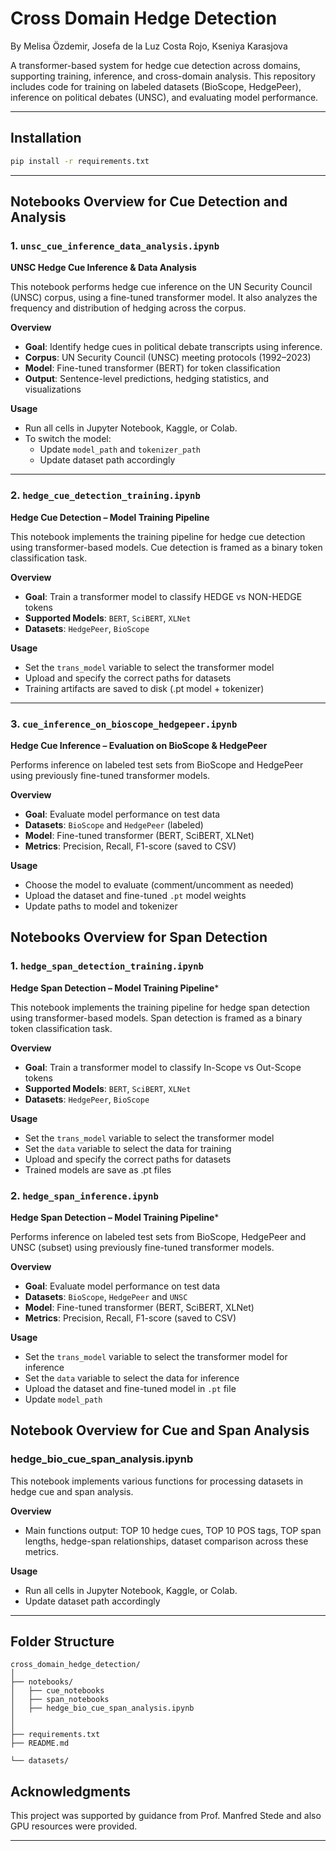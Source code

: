 # Cross Domain Hedge Detection

By Melisa Özdemir, Josefa de la Luz Costa Rojo, Kseniya Karasjova

A transformer-based system for hedge cue detection across domains, supporting training, inference, and cross-domain analysis. This repository includes code for training on labeled datasets (BioScope, HedgePeer), inference on political debates (UNSC), and evaluating model performance.

---

## Installation

```bash
pip install -r requirements.txt
```

---

## Notebooks Overview for Cue Detection and Analysis

### 1. `unsc_cue_inference_data_analysis.ipynb`
**UNSC Hedge Cue Inference & Data Analysis**

This notebook performs hedge cue inference on the UN Security Council (UNSC) corpus, using a fine-tuned transformer model. It also analyzes the frequency and distribution of hedging across the corpus.

**Overview**
- **Goal**: Identify hedge cues in political debate transcripts using inference.
- **Corpus**: UN Security Council (UNSC) meeting protocols (1992–2023)
- **Model**: Fine-tuned transformer (BERT) for token classification
- **Output**: Sentence-level predictions, hedging statistics, and visualizations

**Usage**
- Run all cells in Jupyter Notebook, Kaggle, or Colab.
- To switch the model:
  - Update `model_path` and `tokenizer_path`
  - Update dataset path accordingly

---

### 2. `hedge_cue_detection_training.ipynb`
**Hedge Cue Detection – Model Training Pipeline**

This notebook implements the training pipeline for hedge cue detection using transformer-based models. Cue detection is framed as a binary token classification task.

**Overview**
- **Goal**: Train a transformer model to classify HEDGE vs NON-HEDGE tokens
- **Supported Models**: `BERT`, `SciBERT`, `XLNet`  
- **Datasets**: `HedgePeer`, `BioScope`

**Usage**
- Set the `trans_model` variable to select the transformer model
- Upload and specify the correct paths for datasets
- Training artifacts are saved to disk (.pt model + tokenizer)

---

### 3. `cue_inference_on_bioscope_hedgepeer.ipynb`
**Hedge Cue Inference – Evaluation on BioScope & HedgePeer**

Performs inference on labeled test sets from BioScope and HedgePeer using previously fine-tuned transformer models.

**Overview**
- **Goal**: Evaluate model performance on test data
- **Datasets**: `BioScope` and `HedgePeer` (labeled)
- **Model**: Fine-tuned transformer (BERT, SciBERT, XLNet)
- **Metrics**: Precision, Recall, F1-score (saved to CSV)

**Usage**
- Choose the model to evaluate (comment/uncomment as needed)
- Upload the dataset and fine-tuned `.pt` model weights
- Update paths to model and tokenizer


## Notebooks Overview for Span Detection 

### 1. `hedge_span_detection_training.ipynb`
**Hedge Span Detection – Model Training Pipeline***

This notebook implements the training pipeline for hedge span detection using transformer-based models. Span detection is framed as a binary token classification task.

**Overview**
- **Goal**: Train a transformer model to classify In-Scope vs Out-Scope tokens
- **Supported Models**: `BERT`, `SciBERT`, `XLNet`  
- **Datasets**: `HedgePeer`, `BioScope`

**Usage**
- Set the `trans_model` variable to select the transformer model
- Set the `data` variable to select the data for training
- Upload and specify the correct paths for datasets
- Trained models are save as .pt files

### 2. `hedge_span_inference.ipynb`
**Hedge Span Detection – Model Training Pipeline***

Performs inference on labeled test sets from BioScope, HedgePeer and UNSC (subset) using previously fine-tuned transformer models.

**Overview**
- **Goal**: Evaluate model performance on test data
- **Datasets**: `BioScope`, `HedgePeer` and `UNSC` 
- **Model**: Fine-tuned transformer (BERT, SciBERT, XLNet)
- **Metrics**: Precision, Recall, F1-score (saved to CSV)

**Usage**
- Set the `trans_model` variable to select the transformer model for inference
- Set the `data` variable to select the data for inference
- Upload the dataset and fine-tuned model in `.pt` file
- Update `model_path` 

## Notebook Overview for Cue and Span Analysis
### hedge_bio_cue_span_analysis.ipynb

This notebook implements various functions for processing datasets in hedge cue and span analysis.

**Overview**
- Main functions output: TOP 10 hedge cues, TOP 10 POS tags, TOP span lengths, hedge-span relationships, dataset comparison across these metrics.

**Usage**
- Run all cells in Jupyter Notebook, Kaggle, or Colab.
- Update dataset path accordingly

---

## Folder Structure 

```
cross_domain_hedge_detection/
│
├── notebooks/
│   ├── cue_notebooks
│   ├── span_notebooks
│   ├── hedge_bio_cue_span_analysis.ipynb
│   
│
├── requirements.txt
├── README.md

└── datasets/   
```


## Acknowledgments

This project was supported by guidance from Prof. Manfred Stede and also GPU resources were provided.

---

